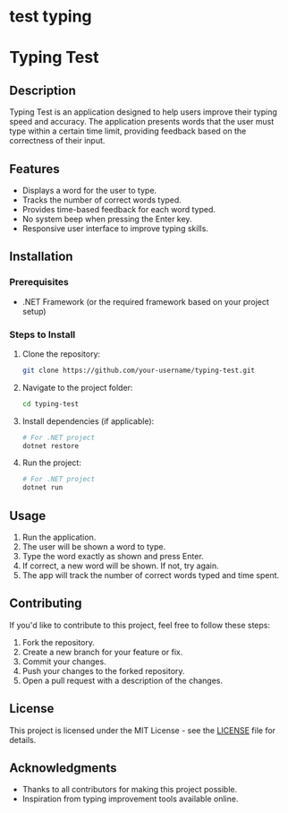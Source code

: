 # test typing

# Typing Test

## Description

Typing Test is an application designed to help users improve their typing speed and accuracy. The application presents words that the user must type within a certain time limit, providing feedback based on the correctness of their input.

## Features

- Displays a word for the user to type.
- Tracks the number of correct words typed.
- Provides time-based feedback for each word typed.
- No system beep when pressing the Enter key.
- Responsive user interface to improve typing skills.

## Installation

### Prerequisites

- .NET Framework (or the required framework based on your project setup)

### Steps to Install

1. Clone the repository:
    ```bash
    git clone https://github.com/your-username/typing-test.git
    ```
2. Navigate to the project folder:
    ```bash
    cd typing-test
    ```
3. Install dependencies (if applicable):
    ```bash
    # For .NET project
    dotnet restore
    ```
4. Run the project:
    ```bash
    # For .NET project
    dotnet run
    ```

## Usage

1. Run the application.
2. The user will be shown a word to type.
3. Type the word exactly as shown and press Enter.
4. If correct, a new word will be shown. If not, try again.
5. The app will track the number of correct words typed and time spent.

## Contributing

If you'd like to contribute to this project, feel free to follow these steps:

1. Fork the repository.
2. Create a new branch for your feature or fix.
3. Commit your changes.
4. Push your changes to the forked repository.
5. Open a pull request with a description of the changes.

## License

This project is licensed under the MIT License - see the [LICENSE](LICENSE) file for details.

## Acknowledgments

- Thanks to all contributors for making this project possible.
- Inspiration from typing improvement tools available online.
